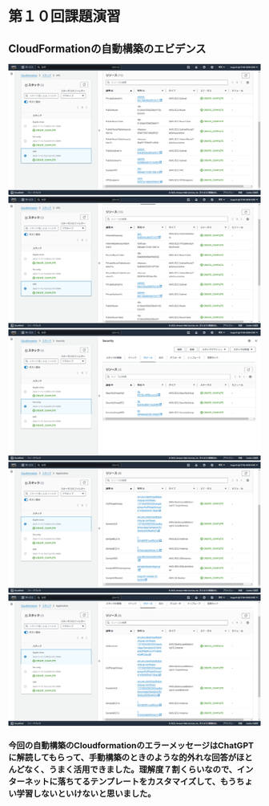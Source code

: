# 第１０回課題演習
## CloudFormationの自動構築のエビデンス
![](images/2023-11-13_15h27_36.png)
![](images/2023-11-13_15h27_52.png)
![](images/2023-11-13_15h28_09.png)
![](images/2023-11-13_15h28_18.png)
![](images/2023-11-13_15h28_27.png)

### 今回の自動構築のCloudformationのエラーメッセージはChatGPTに解読してもらって、手動構築のときのような的外れな回答がほとんどなく、うまく活用できました。理解度７割くらいなので、インターネットに落ちてるテンプレートをカスタマイズして、もうちょい学習しないといけないと思いました。
